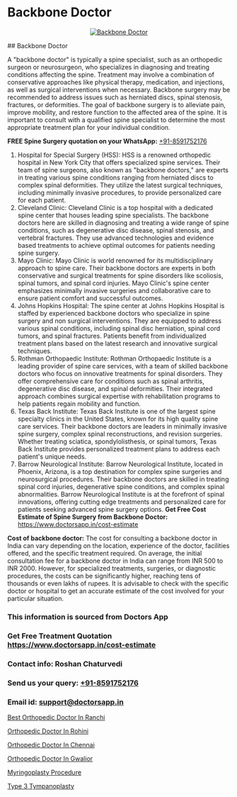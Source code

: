 # Backbone Doctor

<p align="center">
  <a href="null">
    <img src="null" alt="Backbone Doctor">
  </a>
</p>
## Backbone Doctor

A "backbone doctor" is typically a spine specialist, such as an orthopedic surgeon or neurosurgeon, who specializes in diagnosing and treating conditions affecting the spine. Treatment may involve a combination of conservative approaches like physical therapy, medication, and injections, as well as surgical interventions when necessary. Backbone surgery may be recommended to address issues such as herniated discs, spinal stenosis, fractures, or deformities. The goal of backbone surgery is to alleviate pain, improve mobility, and restore function to the affected area of the spine. It is important to consult with a qualified spine specialist to determine the most appropriate treatment plan for your individual condition.

**FREE Spine Surgery quotation on your WhatsApp:**  [+91-8591752176](https://api.whatsapp.com/send?phone=8591752176)

1) Hospital for Special Surgery (HSS): HSS is a renowned orthopedic hospital in New York City that offers specialized spine services. Their team of spine surgeons, also known as "backbone doctors," are experts in treating various spine conditions ranging from herniated discs to complex spinal deformities. They utilize the latest surgical techniques, including minimally invasive procedures, to provide personalized care for each patient.
2) Cleveland Clinic: Cleveland Clinic is a top hospital with a dedicated spine center that houses leading spine specialists. The backbone doctors here are skilled in diagnosing and treating a wide range of spine conditions, such as degenerative disc disease, spinal stenosis, and vertebral fractures. They use advanced technologies and evidence based treatments to achieve optimal outcomes for patients needing spine surgery.
3) Mayo Clinic: Mayo Clinic is world renowned for its multidisciplinary approach to spine care. Their backbone doctors are experts in both conservative and surgical treatments for spine disorders like scoliosis, spinal tumors, and spinal cord injuries. Mayo Clinic's spine center emphasizes minimally invasive surgeries and collaborative care to ensure patient comfort and successful outcomes.
4) Johns Hopkins Hospital: The spine center at Johns Hopkins Hospital is staffed by experienced backbone doctors who specialize in spine surgery and non surgical interventions. They are equipped to address various spinal conditions, including spinal disc herniation, spinal cord tumors, and spinal fractures. Patients benefit from individualized treatment plans based on the latest research and innovative surgical techniques.
5) Rothman Orthopaedic Institute: Rothman Orthopaedic Institute is a leading provider of spine care services, with a team of skilled backbone doctors who focus on innovative treatments for spinal disorders. They offer comprehensive care for conditions such as spinal arthritis, degenerative disc disease, and spinal deformities. Their integrated approach combines surgical expertise with rehabilitation programs to help patients regain mobility and function.
6) Texas Back Institute: Texas Back Institute is one of the largest spine specialty clinics in the United States, known for its high quality spine care services. Their backbone doctors are leaders in minimally invasive spine surgery, complex spinal reconstructions, and revision surgeries. Whether treating sciatica, spondylolisthesis, or spinal tumors, Texas Back Institute provides personalized treatment plans to address each patient's unique needs.
7) Barrow Neurological Institute: Barrow Neurological Institute, located in Phoenix, Arizona, is a top destination for complex spine surgeries and neurosurgical procedures. Their backbone doctors are skilled in treating spinal cord injuries, degenerative spine conditions, and complex spinal abnormalities. Barrow Neurological Institute is at the forefront of spinal innovations, offering cutting edge treatments and personalized care for patients seeking advanced spine surgery options.
**Get Free Cost Estimate of Spine Surgery from Backbone Doctor:** https://www.doctorsapp.in/cost-estimate

**Cost of backbone doctor:**
The cost for consulting a backbone doctor in India can vary depending on the location, experience of the doctor, facilities offered, and the specific treatment required. On average, the initial consultation fee for a backbone doctor in India can range from INR 500 to INR 2000. However, for specialized treatments, surgeries, or diagnostic procedures, the costs can be significantly higher, reaching tens of thousands or even lakhs of rupees. It is advisable to check with the specific doctor or hospital to get an accurate estimate of the cost involved for your particular situation.

### This information is sourced from Doctors App 
### Get Free Treatment Quotation https://www.doctorsapp.in/cost-estimate
### Contact info: Roshan Chaturvedi 
### Send us your query: [+91-8591752176](https://api.whatsapp.com/send?phone=8591752176) 
### Email id: support@doctorsapp.in

[Best Orthopedic Doctor In Ranchi](https://www.linkedin.com/pulse/best-orthopedic-doctor-ranchi-meniscus-tear-treatment-wmque?trackingId=L4FNbNfFMfRtNyVygwy5Yw%3D%3D&lipi=urn%3Ali%3Apage%3Ad_flagship3_company_admin%3BYMgSyE7iTb6%2BgQ5kQEIvvw%3D%3D)

[Orthopedic Doctor In Rohini](https://www.linkedin.com/pulse/orthopedic-doctor-rohini-acl-tear-treatment-1axqe?trackingId=xzcGuIOkW%2BejWKaW6i%2F%2B1g%3D%3D&lipi=urn%3Ali%3Apage%3Ad_flagship3_company_admin%3BxUBWLKzDRA2fVBqJ%2Fp%2FTnw%3D%3D)

[Orthopedic Doctor In Chennai](https://medium.com/@manish632504/orthopedic-doctor-in-chennai-068b4531fa11)

[Orthopedic Doctor In Gwalior](https://medium.com/@vimalrana22/orthopedic-doctor-in-gwalior-db56315fa585)

[Myringoplasty Procedure](https://doctors-apps.github.io/doctorsapp/myringoplasty-procedure)

[Type 3 Tympanoplasty](https://doctors-apps.github.io/doctorsapp/type-3-tympanoplasty)

